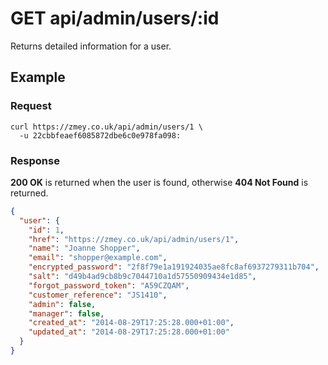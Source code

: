# GET api/admin/users/:id

Returns detailed information for a user.

## Example

### Request

```
curl https://zmey.co.uk/api/admin/users/1 \
  -u 22cbbfeaef6085872dbe6c0e978fa098:
```

### Response

**200 OK** is returned when the user is found, otherwise **404 Not Found** is
returned.

```json
{
  "user": {
    "id": 1,
    "href": "https://zmey.co.uk/api/admin/users/1",
    "name": "Joanne Shopper",
    "email": "shopper@example.com",
    "encrypted_password": "2f8f79e1a191924035ae8fc8af6937279311b704",
    "salt": "d49b4ad9cb8b9c7044710a1d57550909434e1d85",
    "forgot_password_token": "A59CZQAM",
    "customer_reference": "JS1410",
    "admin": false,
    "manager": false,
    "created_at": "2014-08-29T17:25:28.000+01:00",
    "updated_at": "2014-08-29T17:25:28.000+01:00"
  }
}
```

